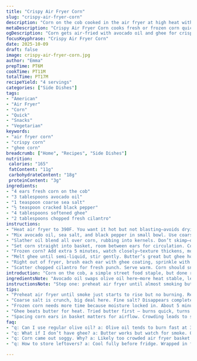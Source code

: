 ```yaml
---
title: "Crispy Air Fryer Corn"
slug: "crispy-air-fryer-corn"
description: "Corn on the cob cooked in the air fryer at high heat with olive oil, sea salt, and pepper. Butter brushed on after cooking with a sprinkle of parsley for freshness. Frozen corn option with longer cooking time. Nutritious and straightforward with a balance of fats, carbs, and proteins. Salt and pepper bring out sweetness. Simple ingredients, quick process. Air fryer version shortens grill time and gives a hint of char. Butter adds richness. Parsley adds color and subtle herbal note."
metaDescription: "Crispy Air Fryer Corn cooks fresh or frozen corn quickly with avocado oil and ghee for charred kernels and fresh cilantro finish. Simple, bold, fast flavor."
ogDescription: "Corn gets air-fried with avocado oil and ghee for crispy kernels, light char, fresh cilantro punch. Quick, easy technique for street-style corn at home."
focusKeyphrase: "Crispy Air Fryer Corn"
date: 2025-10-09
draft: false
image: crispy-air-fryer-corn.jpg
author: "Emma"
prepTime: PT6M
cookTime: PT11M
totalTime: PT17M
recipeYield: "4 servings"
categories: ["Side Dishes"]
tags:
- "American"
- "Air Fryer"
- "Corn"
- "Quick"
- "Snacks"
- "Vegetarian"
keywords:
- "air fryer corn"
- "crispy corn"
- "ghee corn"
breadcrumb: ["Home", "Recipes", "Side Dishes"]
nutrition: 
 calories: "165"
 fatContent: "11g"
 carbohydrateContent: "18g"
 proteinContent: "3g"
ingredients:
- "4 ears fresh corn on the cob"
- "3 tablespoons avocado oil"
- "1 teaspoon coarse sea salt"
- "½ teaspoon cracked black pepper"
- "4 tablespoons softened ghee"
- "2 tablespoons chopped fresh cilantro"
instructions:
- "Heat air fryer to 390F. You want it hot but not blasting—avoids drying out kernels."
- "Mix avocado oil, sea salt, and black pepper in small bowl. Use coarse salt for crunch; fine salt just disappears."
- "Slather oil blend all over corn, rubbing into kernels. Don’t skimp—dry corn loses flavor fast."
- "Set corn straight into basket, room between ears for circulation. Cook 11-13 minutes total, flip at 7. Kernels should blister, slight charring sparks deep flavor."
- "Frozen corn? Add extra 5 minutes, watch closely—texture thickens, moisture changes."
- "Melt ghee until semi-liquid, stir gently. Butter’s great but ghee holds up better under heat; no burn, just richness."
- "Right out of fryer, brush each ear with ghee coating, sprinkle with extra salt and pepper if you want bite."
- "Scatter chopped cilantro for fresh punch. Serve warm. Corn should snap when you bite, kernels juicy, charred edges give that toasty hint."
introduction: "Corn on the cob, a simple street food staple, but done right it’s magic. Air fryer cuts down wait, no grill needed. Forget boiling that turns kernels soggy and bland. Crisp outside with blistered spots reveals sweetness locked inside. Oil and salt get right in, seasoning every bite. Tried butter first, burned too fast—switched to ghee for better heat tolerance. Timing’s key — watch for popping silks, kernels slightly browned but juicy. Frozen corn throws curveball; takes longer, texture tougher. Tossed cilantro as twist; fresh, herbal contrast. Nothing fancy, just smart tweaks. Cooking corn this way, you learn to watch and listen—the snap of kernels, smell of roast, feel of warmth. That’s real eating."
ingredientsNote: "Avocado oil swaps olive oil here—more heat stable, less bitterness. Coarse sea salt not only seasons but adds crunch where it matters. Black pepper cracked, not ground, gives sharp bursts without powdery feel. Ghee instead of butter avoids early burning, holds richness longer. Cilantro replaces parsley for a little more zest and color pop—personal favorite. Fresh corn always better but frozen works; expect longer cook and slight texture change. If no air fryer, oven broil works but watch carefully—charring happens fast. For less fat, cut ghee or use sprayed oil but lose some mouthfeel. Simple ingredients but small changes make big difference."
instructionsNote: "Step one: preheat air fryer until almost smoking but not quite—gets that Maillard reaction just right. Oil blend must coat every kernel, otherwise dry spots steal sweetness. Place corn spaced out, airflow critical—crowding means steaming, no crisp. Flip halfway so all sides char evenly. Listen for popping silks, see kernels puff slightly. Frozen corn takes longer because moisture is frozen, heats unevenly. Melt ghee slowly, don’t rush in microwave or it separates; gentle heat keeps it creamy. Brush on immediately after cooking to trap warmth and flavor. Extra salt and pepper last step heighten taste. Finish with chopped cilantro for contrast. Know corn’s done when you see char spots and bite snaps sharply—no gummy kernels allowed."
tips:
- "Preheat air fryer until smoke just starts to rise but no burning. Really key for Maillard notes. Kernel skin should blister and pop. If not hot enough, corn steams, loses crispness. Watch edges for dark spots, don’t overdo or kernels dry up fast."
- "Coarse salt is crunch, big deal here. Fine salt? Disappears completely. Cracked black pepper adds sharpness without powdery mouthfeel. Mix oil blend very well, coat kernels completely. Skimping means dry patches with no flavor punch. Rub in, not just pour."
- "Frozen corn needs more time because moisture locked in. About 5 minutes extra usually. But texture gets chewy sometimes. Better if defrosted before cooking but still cook straight frozen if pressed. Hot air circulation helps dry outside while steamed inside."
- "Ghee beats butter for heat. Tried butter first — burns quick, turns bitter. Ghee melts slowly, doesn’t separate. Melt gently over low heat, keep creamy, stir lightly. Brush right after frying while corn still hot to trap flavor. Butter can burn post-cook, ghee won’t."
- "Spacing corn ears in basket matters for airflow. Crowding leads to steamed kernels and slower crust development. Flip halfway through cooking for even color and char. Use sensory cues: crisp snap when bitten, popping slivers sound, slight smoke smell from air fryer."
faq:
- "q: Can I use regular olive oil? a: Olive oil tends to burn fast at 390F. Avocado oil better for high heat. If you must, lower air fryer temp and watch closely. Else crisp changes to bitter. Blend helps absorb seasoning too."
- "q: What if I don’t have ghee? a: Butter works but watch for smoke. Or clarified butter if you can make it. Another swap is light oil spray at end—not same richness but no burning. Ghee holds heat better. Melt gently, don’t microwave suddenly."
- "q: Corn came out soggy. Why? a: Likely too crowded air fryer basket. Air needs to flow all around corn for crisp. Also check if oil fully coats kernels; dry spots won’t crisp. Frozen corn with moisture still trapped can steam kernels too. Pat dry first if possible."
- "q: How to store leftovers? a: Cool fully before fridge. Wrapped in foil or airtight container. Reheat in air fryer or oven broil to regain crisp, not microwave—makes kernels chewy. Eat timely; fresh crisp fades fast. Frozen cooked corn less recommended, loses texture."

---
```


